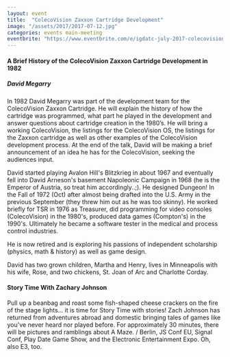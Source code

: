 ```yaml
---
layout: event
title:  "ColecoVision Zaxxon Cartridge Development"
image: "/assets/2017/2017-07-12.jpg"
categories: events main-meeting
eventbrite: "https://www.eventbrite.com/e/igdatc-july-2017-colecovision-zaxxon-cartridge-development-tickets-35789206480?aff=ebdsoporgprofile"
---
```



#### A Brief History of the ColecoVision Zaxxon Cartridge Development in 1982
##### David Megarry

In 1982 David Megarry was part of the development team for the ColecoVision Zaxxon Cartridge. He will explain the history of how the cartridge was programmed, what part he played in the development and answer questions about cartridge creation in the 1980’s. He will bring a working ColecoVision, the listings for the ColecoVision OS, the listings for the Zaxxon cartridge as well as other examples of the ColecoVision development process. At the end of the talk, David will be making a brief announcement of an idea he has for the ColecoVision, seeking the audiences input.

David started playing Avalon Hill's Blitzkrieg in about 1967 and eventually fell into David Arneson's basement Napoleonic Campaign in 1968 (he is the Emperor of Austria, so treat him accordingly..;). He designed Dungeon! In the Fall of 1972 (Oct) after almost being drafted into the U.S. Army in the previous September (they threw him out as he was too skinny). He worked briefly for TSR in 1976 as Treasurer, did programming for video consoles (ColecoVision) in the 1980's, produced data games (Compton's) in the 1990's. Ultimately he became a software tester in the medical and process control industries.

He is now retired and is exploring his passions of independent scholarship (physics, math & history) as well as game design.

David has two grown children, Martha and Henry, lives in Minneapolis with his wife, Rose, and two chickens, St. Joan of Arc and Charlotte Corday.


#### Story Time With Zachary Johnson

Pull up a beanbag and roast some fish-shaped cheese crackers on the fire of the stage lights... it is time for Story Time with stories! Zach Johnson has returned from adventures abroad and domestic bringing tales of games like you've never heard nor played before. For approximately 30 minutes, there will be pictures and ramblings about A Maze. / Berlin, JS Conf EU, Signal Conf, Play Date Game Show, and the Electronic Entertainment Expo. Oh, also E3, too.

